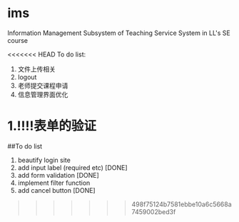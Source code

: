 # ims
Information Management Subsystem of Teaching Service System in LL's SE course

<<<<<<< HEAD
To do list:

1. 文件上传相关 
2. logout
3. 老师提交课程申请
4. 信息管理界面优化

1.!!!!表单的验证 
=======
##To do list

1. beautify login site
2. add input label (required etc) [DONE]
3. add form validation [DONE]
4. implement filter function
5. add cancel button [DONE]

>>>>>>> 498f75124b7581ebbe10a6c5668a7459002bed3f
